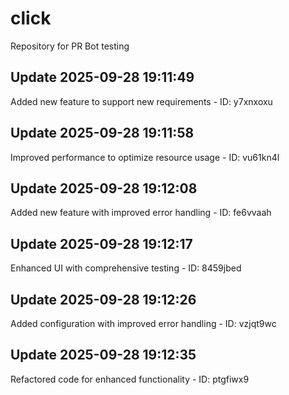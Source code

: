 # click
Repository for PR Bot testing

## Update 2025-09-28 19:11:49
Added new feature to support new requirements - ID: y7xnxoxu


## Update 2025-09-28 19:11:58
Improved performance to optimize resource usage - ID: vu61kn4l


## Update 2025-09-28 19:12:08
Added new feature with improved error handling - ID: fe6vvaah


## Update 2025-09-28 19:12:17
Enhanced UI with comprehensive testing - ID: 8459jbed


## Update 2025-09-28 19:12:26
Added configuration with improved error handling - ID: vzjqt9wc


## Update 2025-09-28 19:12:35
Refactored code for enhanced functionality - ID: ptgfiwx9

